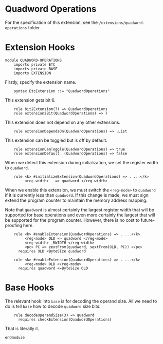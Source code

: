 # Quadword Operations

For the specification of this extension, see the `/extensions/quadword-operations` folder.

# Extension Hooks

```k
module QUADWORD-OPERATIONS
    imports private ETC
    imports private BASE
    imports EXTENSION
```

Firstly, specify the extension name.

```k
    syntax EtcExtension ::= "QuadwordOperations"
```

This extension gets bit 6.

```k
    rule bit2Extension(7) => QuadwordOperations
    rule extension2Bit(QuadwordOperations) => 7
```

This extension does not depend on any other extensions.

```k
    rule extensionDependsOn(QuadwordOperations) => .List
```

This extension can be toggled but is off by default.

```k
    rule extensionCanToggle(QuadwordOperations) => true
    rule extensionDefault  (QuadwordOperations) => false
```

When we detect this extension during initialization, we set the register
width to `quadword`.

```k
    rule <k> #initializeExtension(QuadwordOperations) => . ...</k>
         <reg-width> _ => quadword </reg-width>
```

When we enable this extension, we must switch the `<reg-mode>` to `quadword`
if it is currently less than `quadword`. If this change is made, we must sign
extend the program counter to maintain the memory address mapping.

Note that `quadword` is almost certainly the largest register width that will
be supported for base operations and even more certainly the largest that will
be supported for the program counter. However, there is no cost to
future-proofing here.

```k
    rule <k> #enableExtension(QuadwordOperations) => . ...</k>
         <reg-mode> OLD => quadword </reg-mode>
         <reg-width> _RWIDTH </reg-width>
         <pc> PC => zextFrom(quadword, sextFrom(OLD, PC)) </pc>
      requires OLD <ByteSize quadword

    rule <k> #enableExtension(QuadwordOperations) => . ...</k>
         <reg-mode> OLD </reg-mode>
      requires quadword <=ByteSize OLD
```

# Base Hooks

The relevant hook into `base` is for decoding the operand size.
All we need to do is tell `base` how to decode `quadword` size bits.

```k
    rule decodeOperandSize(3) => quadword
      requires checkExtension(QuadwordOperations)
```

That is literally it.

```k
endmodule
```